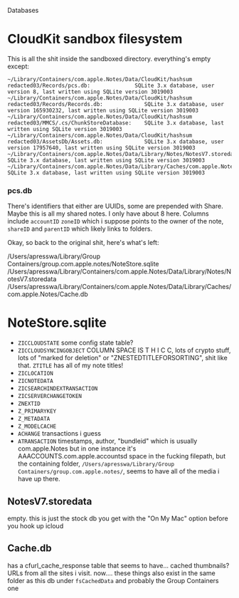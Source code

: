 Databases

# CloudKit sandbox filesystem
This is all the shit inside the sandboxed directory. everything's empty except:

```
~/Library/Containers/com.apple.Notes/Data/CloudKit/hashsum redacted03/Records/pcs.db:              SQLite 3.x database, user version 8, last written using SQLite version 3019003
~/Library/Containers/com.apple.Notes/Data/CloudKit/hashsum redacted03/Records/Records.db:             SQLite 3.x database, user version 165930232, last written using SQLite version 3019003
~/Library/Containers/com.apple.Notes/Data/CloudKit/hashsum redacted03/MMCS/.cs/ChunkStoreDatabase:    SQLite 3.x database, last written using SQLite version 3019003
~/Library/Containers/com.apple.Notes/Data/CloudKit/hashsum redacted03/AssetsDb/Assets.db:             SQLite 3.x database, user version 17957640, last written using SQLite version 3019003
~/Library/Containers/com.apple.Notes/Data/Library/Notes/NotesV7.storedata:                                                  SQLite 3.x database, last written using SQLite version 3019003
~/Library/Containers/com.apple.Notes/Data/Library/Caches/com.apple.Notes/Cache.db:                                          SQLite 3.x database, last written using SQLite version 3019003
```

### pcs.db 
There's identifiers that either are UUIDs, some are prepended with Share. Maybe this is all my shared notes. I only have about 8 here. 
Columns include `accountID` `zoneID`  which i suppose points to the owner of the note, `shareID` and `parentID` which likely links to folders. 


Okay, so back to the original shit, here's what's left:

/Users/apresswa/Library/Group Containers/group.com.apple.notes/NoteStore.sqlite
/Users/apresswa/Library/Containers/com.apple.Notes/Data/Library/Notes/NotesV7.storedata
/Users/apresswa/Library/Containers/com.apple.Notes/Data/Library/Caches/com.apple.Notes/Cache.db

# NoteStore.sqlite

* `ZICCLOUDSTATE` some config state table?
* `ZICCLOUDSYNCINGOBJECT` COLUMN SPACE IS T H I C C, lots of crypto stuff, lots of "marked for deletion" or "ZNESTEDTITLEFORSORTING", shit like that. `ZTITLE` has all of my note titles!
* `ZICLOCATION`
* `ZICNOTEDATA`
* `ZICSEARCHINDEXTRANSACTION`
* `ZICSERVERCHANGETOKEN`
* `ZNEXTID`
* `Z_PRIMARYKEY`
* `Z_METADATA`
* `Z_MODELCACHE`
* `ACHANGE` transactions i guess
* `ATRANSACTION` timestamps, author, "bundleid" which is usually com.apple.Notes but in one instance it's AAACCOUNTS.com.apple.accountsd
space in the fucking filepath, but the containing folder, `/Users/apresswa/Library/Group Containers/group.com.apple.notes/`, seems to have all of the media i have up there. 

## NotesV7.storedata
empty. this is just the stock db you get with the "On My Mac" option before you hook up icloud

## Cache.db
has a cfurl_cache_response table that seems to have... cached thumbnails? URLs from all the sites i visit. now.... these things also exist in the same folder as this db under `fsCachedData` and probably the Group Containers one

